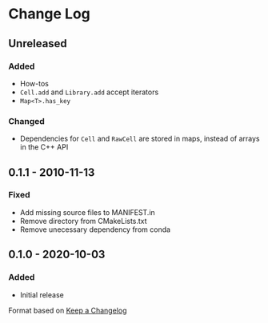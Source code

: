 # Change Log

## Unreleased
### Added
- How-tos
- `Cell.add` and `Library.add` accept iterators
- `Map<T>.has_key`
### Changed
- Dependencies for `Cell` and `RawCell` are stored in maps, instead of arrays in the C++ API

## 0.1.1 - 2010-11-13
### Fixed
- Add missing source files to MANIFEST.in
- Remove directory from CMakeLists.txt
- Remove unecessary dependency from conda

## 0.1.0 - 2020-10-03
### Added
- Initial release

Format based on [Keep a Changelog](https://keepachangelog.com/en/1.0.0/)
